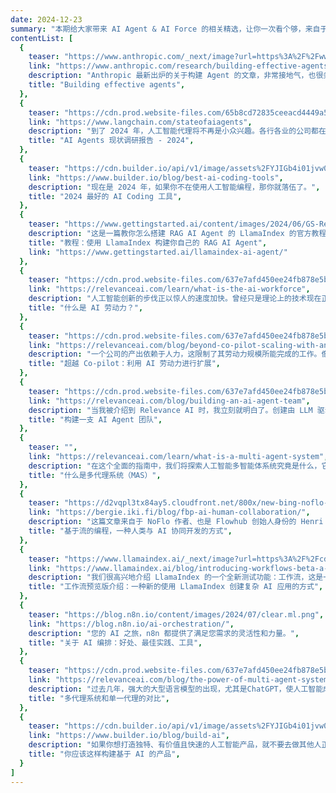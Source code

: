 ```yaml
---
date: 2024-12-23
summary: "本期给大家带来 AI Agent & AI Force 的相关精选，让你一次看个够，来自于我近期使用 CTP (https://github.com/qddegtya/r/tree/main/ctps/read-it-later) 自动化 AI 工作流采集的内容。"
contentList: [
  {
    teaser: "https://www.anthropic.com/_next/image?url=https%3A%2F%2Fwww-cdn.anthropic.com%2Fimages%2F4zrzovbb%2Fwebsite%2F58d9f10c985c4eb5d53798dea315f7bb5ab6249e-2401x1000.png&w=3840&q=75",
    link: "https://www.anthropic.com/research/building-effective-agents",
    description: "Anthropic 最新出炉的关于构建 Agent 的文章，非常接地气，也很务实，强烈推荐一读。",
    title: "Building effective agents",
  },
  {
    teaser: "https://cdn.prod.website-files.com/65b8cd72835ceeacd4449a53/6735c972bced5e29463aa2dc_3.%20In%20your%20opinion%2C%20which%20tasks.svg",
    link: "https://www.langchain.com/stateofaiagents",
    description: "到了 2024 年，人工智能代理将不再是小众兴趣。各行各业的公司都在更加严肃地考虑将代理整合到他们的工作流程中——从自动化日常任务，到协助数据分析或编写代码。",
    title: "AI Agents 现状调研报告 - 2024",
  },
  {
    teaser: "https://cdn.builder.io/api/v1/image/assets%2FYJIGb4i01jvw0SRdL5Bt%2Fa8a501e9483946fb8f8f1c8df09f5d8c?width=705",
    link: "https://www.builder.io/blog/best-ai-coding-tools",
    description: "现在是 2024 年，如果你不在使用人工智能编程，那你就落伍了。",
    title: "2024 最好的 AI Coding 工具",
  },
  {
    teaser: "https://www.gettingstarted.ai/content/images/2024/06/GS-ReAct-LlamaIndex-Diagram.png",
    description: "这是一篇教你怎么搭建 RAG AI Agent 的 LlamaIndex 的官方教程。",
    title: "教程：使用 LlamaIndex 构建你自己的 RAG AI Agent",
    link: "https://www.gettingstarted.ai/llamaindex-ai-agent/"
  },
  {
    teaser: "https://cdn.prod.website-files.com/637e7afd450ee24fb878e5b0/66f3c1f60d6cde6701759e7f_664592280a6c030430326cdc_AI%2520Workforce.png",
    link: "https://relevanceai.com/learn/what-is-the-ai-workforce",
    description: "人工智能创新的步伐正以惊人的速度加快。曾经只是理论上的技术现在正成为现实的可能。各行各业的公司正越来越多地采用人工智能来自动化任务，提高生产力，创造新的可能性。",
    title: "什么是 AI 劳动力？",
  },
  {
    teaser: "https://cdn.prod.website-files.com/637e7afd450ee24fb878e5b0/661f5f88bc99b6f9cdea5f40_https%253A%252F%252Fsubstack-post-media.s3.amazonaws.com%252Fpublic%252Fimages%252F1969d972-adf2-4571-b84b-d1fa8db14357_1095x795.png",
    link: "https://relevanceai.com/blog/beyond-co-pilot-scaling-with-an-ai-workforce",
    description: "一个公司的产出依赖于人力，这限制了其劳动力规模所能完成的工作。像计算和网络接入这样的突破推动了显著的生产率增长，但这些进步受到同一个共同因素的限制：人头数。",
    title: "超越 Co-pilot：利用 AI 劳动力进行扩展",
  },
  {
    teaser: "https://cdn.prod.website-files.com/637e7afd450ee24fb878e5b0/661f657776491a691dadd753_https%253A%252F%252Fsubstack-post-media.s3.amazonaws.com%252Fpublic%252Fimages%252F3d89708a-5154-4ea4-be6a-eff171eb0fb2_699x364.png",
    link: "https://relevanceai.com/blog/building-an-ai-agent-team",
    description: "当我被介绍到 Relevance AI 时，我立刻就明白了。创建由 LLM 驱动的东西来自动化工作的灵活性吸引了我这个营销自动化书呆子。动态推理能力意味着我现在可以自动化那些总是放在太难篮子里的东西。部分原因是因为它是低代码的，部分原因是迭代周期可以多么容易。",
    title: "构建一支 AI Agent 团队",
  },
  {
    teaser: "",
    link: "https://relevanceai.com/learn/what-is-a-multi-agent-system",
    description: "在这个全面的指南中，我们将探索人工智能多智能体系统究竟是什么，它们的关键能力，它们的工作原理，应用和示例，实际实施考虑，以及人工智能的整合如何解锁新的可能性。",
    title: "什么是多代理系统（MAS）",
  },
  {
    teaser: "https://d2vqpl3tx84ay5.cloudfront.net/800x/new-bing-noflo-component.png",
    link: "https://bergie.iki.fi/blog/fbp-ai-human-collaboration/",
    description: "这篇文章来自于 NoFlo 作者、也是 Flowhub 创始人身份的 Henri Bergius。",
    title: "基于流的编程，一种人类与 AI 协同开发的方式",
  },
  {
    teaser: "https://www.llamaindex.ai/_next/image?url=https%3A%2F%2Fcdn.sanity.io%2Fimages%2F7m9jw85w%2Fproduction%2F4db2cf184b7318891c997552e832638838e67620-1164x758.png%3Ffit%3Dmax%26auto%3Dformat&w=1200&q=75",
    link: "https://www.llamaindex.ai/blog/introducing-workflows-beta-a-new-way-to-create-complex-ai-applications-with-llamaindex",
    description: "我们很高兴地介绍 LlamaIndex 的一个全新测试功能：工作流，这是一种用于协调日益复杂的 AI 应用中操作的机制，我们发现用户正在构建这样的应用。",
    title: "工作流预览版介绍：一种新的使用 LlamaIndex 创建复杂 AI 应用的方式",
  },
  {
    teaser: "https://blog.n8n.io/content/images/2024/07/clear.ml.png",
    link: "https://blog.n8n.io/ai-orchestration/",
    description: "您的 AI 之旅，n8n 都提供了满足您需求的灵活性和力量。",
    title: "关于 AI 编排：好处、最佳实践、工具",
  },
  {
    teaser: "https://cdn.prod.website-files.com/637e7afd450ee24fb878e5b0/661f61c5199f522310895389_https%253A%252F%252Fsubstack-post-media.s3.amazonaws.com%252Fpublic%252Fimages%252F1b0912a2-1fb0-4b82-ad0b-88da9b09fc82_3200x1920.jpeg",
    link: "https://relevanceai.com/blog/the-power-of-multi-agent-systems-vs-single-agents",
    description: "过去几年，强大的大型语言模型的出现，尤其是ChatGPT，使人工智能成为全球瞩目的焦点。虽然这些模型在理解和生成类似人类的文本方面非常出色，但它们只代表了人工智能革命的开始。",
    title: "多代理系统和单一代理的对比",
  },
  {
    teaser: "https://cdn.builder.io/api/v1/image/assets%2FYJIGb4i01jvw0SRdL5Bt%2Fedcaf8d3b0764e11b8f47ef05f43e4d4?width=705",
    link: "https://www.builder.io/blog/build-ai",
    description: "如果你想打造独特、有价值且快速的人工智能产品，就不要去做其他人正在做的事情。我会告诉你应该做什么。",
    title: "你应该这样构建基于 AI 的产品",
  }
]
---
```

